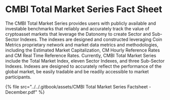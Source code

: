 # CMBI Total Market Series Fact Sheet

The CMBI Total Market Series provides users with publicly available and investable benchmarks that reliably and accurately track the value of cryptoasset markets that leverage the Datonomy to create Sector and Sub-Sector Indexes. The indexes are designed and constructed leveraging Coin Metrics proprietary network and market data metrics and methodologies, including the Estimated Market Capitalization, CM Hourly Reference Rates and CM Real Time Reference Rates. Currently, CMBI Total Market Series include the Total Market Index, eleven Sector Indexes, and three Sub-Sector Indexes. Indexes are designed to accurately reflect the performance of the global market, be easily tradable and be readily accessible to market participants.&#x20;



{% file src="../../.gitbook/assets/CMBI Total Market Series Factsheet - December.pdf" %}
